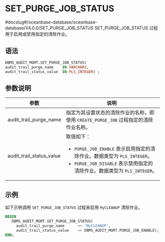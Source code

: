 SET_PURGE_JOB_STATUS 
=========================================
#docslug#/oceanbase-database/oceanbase-database/V4.0.0/SET_PURGE_JOB_STATUS
SET_PURGE_JOB_STATUS 过程用于启用或禁用指定的清除作业。

语法 
-----------------------

```sql
DBMS_AUDIT_MGMT.SET_PURGE_JOB_STATUS(
audit_trail_purge_name    IN VARCHAR2,
audit_trail_status_value  IN PLS_INTEGER) ;
```



参数说明 
-------------------------



|            参数            |                                                                                                             说明                                                                                                             |
|--------------------------|----------------------------------------------------------------------------------------------------------------------------------------------------------------------------------------------------------------------------|
| audit_trail_purge_name   | 指定为其设置状态的清除作业的名称，即使用 `CREATE_PURGE_JOB` 过程指定的清除作业名称。                                                                                                                                                                       |
| audit_trail_status_value | 取值如下： <ul><li> `PURGE_JOB_ENABLE` 表示启用指定的清除作业。数据类型为 `PLS_INTEGER`。   </li><li> `PURGE_JOB_DISABLE` 表示禁用指定的清除作业。数据类型为 `PLS_INTEGER`。</li></ul>    |



示例 
-----------------------

如下示例调用 `SET_PURGE_JOB_STATUS` 过程来启用 `MyCLEANUP` 清除作业。

```sql
BEGIN
   DBMS_AUDIT_MGMT.SET_PURGE_JOB_STATUS(
     audit_trail_purge_name      => 'MyCLEANUP',
     audit_trail_status_value    => DBMS_AUDIT_MGMT.PURGE_JOB_ENABLE);
END;
```


